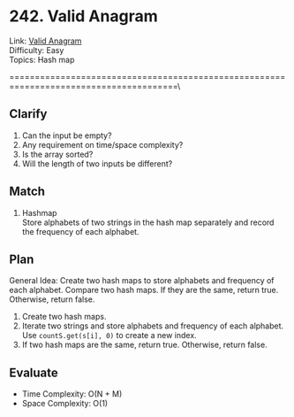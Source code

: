 # 242. Valid Anagram
Link: [Valid Anagram](https://leetcode.com/problems/valid-anagram/description/)\
Difficulty: Easy\
Topics: Hash map

=======================================================================================\

## Clarify
1. Can the input be empty?
2. Any requirement on time/space complexity?
3. Is the array sorted?
4. Will the length of two inputs be different?
## Match
1. Hashmap\
   Store alphabets of two strings in the hash map separately and record the frequency of each alphabet.
## Plan
General Idea: Create two hash maps to store alphabets and frequency of each alphabet. Compare two hash maps. If they are the same, return true. Otherwise, return false.
1. Create two hash maps.
2. Iterate two strings and store alphabets and frequency of each alphabet. Use `countS.get(s[i], 0)` to create a new index.
3. If two hash maps are the same, return true. Otherwise, return false.
## Evaluate
- Time Complexity: O(N + M)
- Space Complexity: O(1)

